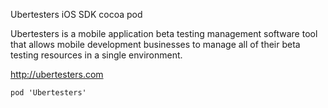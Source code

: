 Ubertesters iOS SDK cocoa pod

Ubertesters is a mobile application beta testing management software
tool that allows mobile development businesses to manage all of
their beta testing resources in a single environment.

http://ubertesters.com

```
pod 'Ubertesters'
```
